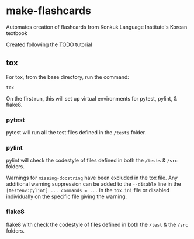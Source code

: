 # make-flashcards
Automates creation of flashcards from Konkuk Language Institute's Korean textbook

Created following the [TODO]() tutorial

## tox
For tox, from the base directory, run the command:
```
tox
```

On the first run, this will set up virtual environments for pytest, pylint, & flake8.

### pytest
pytest will run all the test files defined in the `/tests` folder.

### pylint
pylint will check the codestyle of files defined in both the `/tests` & `/src` folders.

Warnings for ``missing-docstring`` have been excluded in the tox file. Any additional warning suppression can be added to the ``--disable`` line in the ``[testenv:pylint] ... commands = ...`` in the `tox.ini` file or disabled individually on the specific file giving the warning.

### flake8
flake8 with check the codestyle of files defined in both the `/test` & the `/src` folders.